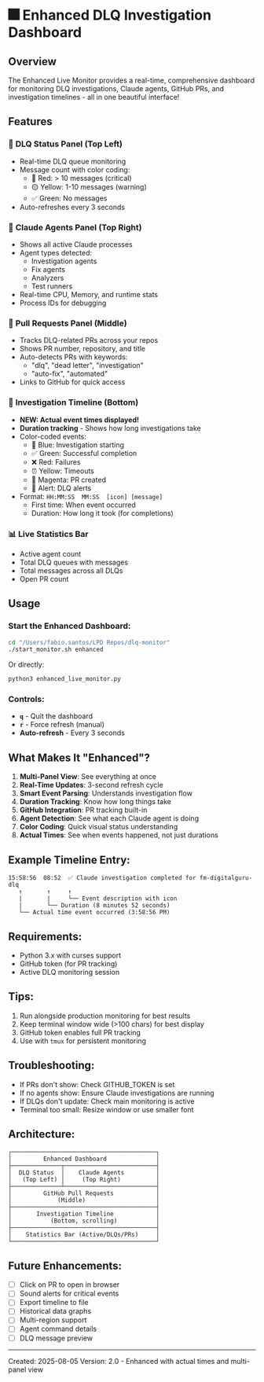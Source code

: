 # 🎆 Enhanced DLQ Investigation Dashboard

## Overview
The Enhanced Live Monitor provides a real-time, comprehensive dashboard for monitoring DLQ investigations, Claude agents, GitHub PRs, and investigation timelines - all in one beautiful interface!

## Features

### 🚨 **DLQ Status Panel** (Top Left)
- Real-time DLQ queue monitoring
- Message count with color coding:
  - 🔴 Red: > 10 messages (critical)
  - 🟡 Yellow: 1-10 messages (warning)
  - ✅ Green: No messages
- Auto-refreshes every 3 seconds

### 🤖 **Claude Agents Panel** (Top Right)
- Shows all active Claude processes
- Agent types detected:
  - Investigation agents
  - Fix agents
  - Analyzers
  - Test runners
- Real-time CPU, Memory, and runtime stats
- Process IDs for debugging

### 🔧 **Pull Requests Panel** (Middle)
- Tracks DLQ-related PRs across your repos
- Shows PR number, repository, and title
- Auto-detects PRs with keywords:
  - "dlq", "dead letter", "investigation"
  - "auto-fix", "automated"
- Links to GitHub for quick access

### 📜 **Investigation Timeline** (Bottom)
- **NEW: Actual event times displayed!**
- **Duration tracking** - Shows how long investigations take
- Color-coded events:
  - 🚀 Blue: Investigation starting
  - ✅ Green: Successful completion
  - ❌ Red: Failures
  - ⏰ Yellow: Timeouts
  - 🔧 Magenta: PR created
  - 🚨 Alert: DLQ alerts
- Format: `HH:MM:SS  MM:SS  [icon] [message]`
  - First time: When event occurred
  - Duration: How long it took (for completions)

### 📊 **Live Statistics Bar**
- Active agent count
- Total DLQ queues with messages
- Total messages across all DLQs
- Open PR count

## Usage

### Start the Enhanced Dashboard:
```bash
cd "/Users/fabio.santos/LPD Repos/dlq-monitor"
./start_monitor.sh enhanced
```

Or directly:
```bash
python3 enhanced_live_monitor.py
```

### Controls:
- **`q`** - Quit the dashboard
- **`r`** - Force refresh (manual)
- **Auto-refresh** - Every 3 seconds

## What Makes It "Enhanced"?

1. **Multi-Panel View**: See everything at once
2. **Real-Time Updates**: 3-second refresh cycle
3. **Smart Event Parsing**: Understands investigation flow
4. **Duration Tracking**: Know how long things take
5. **GitHub Integration**: PR tracking built-in
6. **Agent Detection**: See what each Claude agent is doing
7. **Color Coding**: Quick visual status understanding
8. **Actual Times**: See when events happened, not just durations

## Example Timeline Entry:
```
15:58:56  08:52  ✅ Claude investigation completed for fm-digitalguru-dlq
   ↑       ↑     ↑
   |       |     └── Event description with icon
   |       └── Duration (8 minutes 52 seconds)
   └── Actual time event occurred (3:58:56 PM)
```

## Requirements:
- Python 3.x with curses support
- GitHub token (for PR tracking)
- Active DLQ monitoring session

## Tips:
1. Run alongside production monitoring for best results
2. Keep terminal window wide (>100 chars) for best display
3. GitHub token enables full PR tracking
4. Use with `tmux` for persistent monitoring

## Troubleshooting:
- If PRs don't show: Check GITHUB_TOKEN is set
- If no agents show: Ensure Claude investigations are running
- If DLQs don't update: Check main monitoring is active
- Terminal too small: Resize window or use smaller font

## Architecture:
```
┌─────────────────────────────────────────┐
│         Enhanced Dashboard              │
├──────────────┬──────────────────────────┤
│  DLQ Status  │    Claude Agents         │
│   (Top Left) │     (Top Right)          │
├──────────────┴──────────────────────────┤
│         GitHub Pull Requests            │
│             (Middle)                    │
├─────────────────────────────────────────┤
│       Investigation Timeline            │
│           (Bottom, scrolling)           │
├─────────────────────────────────────────┤
│    Statistics Bar (Active/DLQs/PRs)     │
└─────────────────────────────────────────┘
```

## Future Enhancements:
- [ ] Click on PR to open in browser
- [ ] Sound alerts for critical events
- [ ] Export timeline to file
- [ ] Historical data graphs
- [ ] Multi-region support
- [ ] Agent command details
- [ ] DLQ message preview

---
Created: 2025-08-05
Version: 2.0 - Enhanced with actual times and multi-panel view
